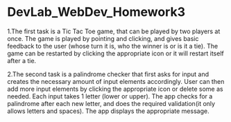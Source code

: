 # DevLab_WebDev_Homework3

1.The first task is a Tic Tac Toe game, that can be played by two players at once. The game is played by pointing and clicking, and gives basic feedback to the user (whose turn it is, who the winner is or is it a tie). The game can be restarted by clicking the appropriate icon or it will restart itself after a tie.

2.The second task is a palindrome checker that first asks for input and creates the necessary amount of input elements accordingly. User can then add more input elements by clicking the appropriate icon or delete some as needed. Each input takes 1 letter (lower or upper). The app checks for a palindrome after each new letter, and does the required validation(it only allows letters and spaces). The app displays the appropriate message.
